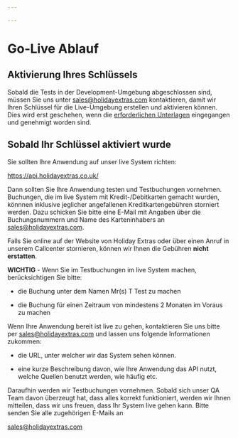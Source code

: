 ```yaml
---

---
```


# Go-Live Ablauf








## Aktivierung Ihres Schlüssels

Sobald die Tests in der Development-Umgebung abgeschlossen sind, müssen Sie uns unter <sales@holidayextras.com> kontaktieren, damit wir Ihren Schlüssel für die Live-Umgebung erstellen und aktivieren können. Dies wird erst geschehen, wenn die [erforderlichen Unterlagen](/accounts) eingegangen und genehmigt worden sind.




















## Sobald Ihr Schlüssel aktiviert wurde

Sie sollten Ihre Anwendung auf unser live System richten:

https://api.holidayextras.co.uk/

Dann sollten Sie Ihre Anwendung testen und Testbuchungen vornehmen. Buchungen, die im live System mit Kredit-/Debitkarten gemacht wurden, könnnen inklusive jeglicher angefallenen Kreditkartengebühren storniert werden. Dazu schicken Sie bitte eine E-Mail mit Angaben über die Buchungsnummern und Name des Karteninhabers an <sales@holidayextras.com>.

Falls Sie online auf der Website von Holiday Extras oder über einen Anruf in unserem Callcenter stornieren, können wir Ihnen die Gebühren **nicht erstatten**.

**WICHTIG** - Wenn Sie im Testbuchungen im live System machen, berücksichtigen Sie bitte:


*  die Buchung unter dem Namen Mr(s) T Test zu machen

*  die Buchung für einen Zeitraum von mindestens 2 Monaten im Voraus zu machen

Wenn Ihre Anwendung bereit ist live zu gehen, kontaktieren Sie uns bitte per <sales@holidayextras.com> und lassen uns folgende Informationen zukommen:


*  die URL, unter welcher wir das System sehen können.

*  eine kurze Beschreibung davon, wie Ihre Anwendung das API nutzt, welche Quellen benutzt werden, wie häufig etc.

Daraufhin werden wir Testbuchungen vornehmen. Sobald sich unser QA Team davon überzeugt hat, dass alles korrekt funktioniert, werden wir Ihnen mitteilen, dass wir uns freuen, dass Ihr System live gehen kann. Bitte senden Sie alle zugehörigen E-Mails an

<sales@holidayextras.com>



